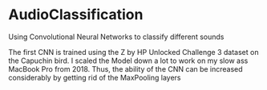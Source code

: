 # AudioClassification
Using Convolutional Neural Networks to classify different sounds

The first CNN is trained using the Z by HP Unlocked Challenge 3 dataset on the Capuchin bird. I scaled the Model down a lot to work on my slow ass MacBook Pro from 2018. Thus, the ability of the CNN can be increased considerably by getting rid of the MaxPooling layers
